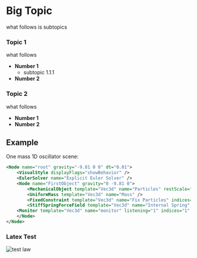 Big Topic
=======================

what follows is subtopics

### Topic 1
what follows
- **Number 1**
  - subtopic 1.1.1
- **Number 2**


### Topic 2
what follows
- **Number 1**
- **Number 2**

Example
-------

One mass 1D oscillator scene:
```xml
<Node name="root" gravity="-9.81 0 0" dt="0.01">
    <VisualStyle displayFlags="showBehavior" />
    <EulerSolver name="Explicit Euler Solver" />
    <Node name="FirstObject" gravity="0 -9.81 0">
        <MechanicalObject template="Vec3d" name="Particles" restScale="1" position="0 0 0 1 0 0" />
        <UniformMass template="Vec3d" name="Mass" />
        <FixedConstraint template="Vec3d" name="Fix Particles" indices="0" />
        <StiffSpringForceField template="Vec3d" name="Internal Spring" spring="0 1 10 0.0 1&#x0A;" />
	<Monitor template="Vec3d" name="monitor" listening="1" indices="1" ExportPositions="true" ExportVelocities="true" ExportForces="true" />
    </Node>
</Node>
```
### Latex Test
<img class="latex" src="https://latex.codecogs.com/png.latex?$$\frac{d\boldsymbol{I}}{dt}==$$" title="test law" />



